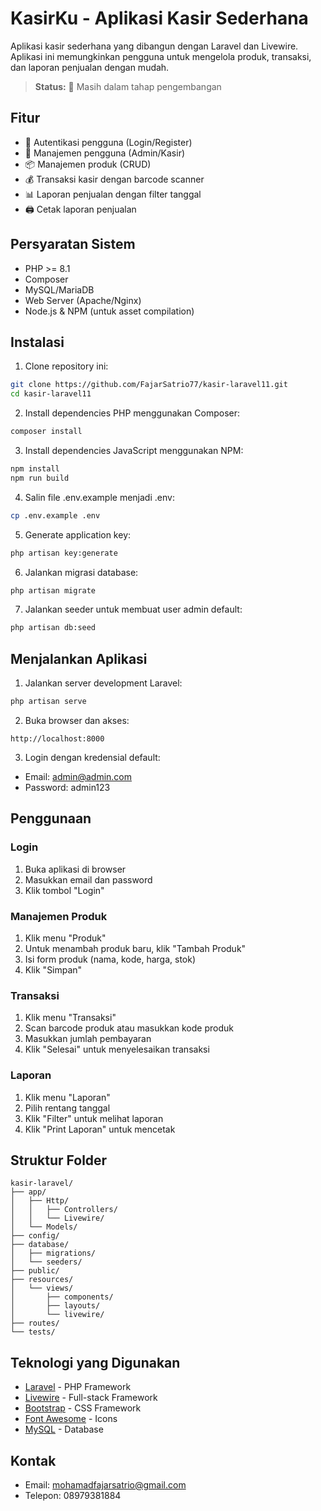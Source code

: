 # KasirKu - Aplikasi Kasir Sederhana

Aplikasi kasir sederhana yang dibangun dengan Laravel dan Livewire. Aplikasi ini memungkinkan pengguna untuk mengelola produk, transaksi, dan laporan penjualan dengan mudah.


> **Status:** 🚧 Masih dalam tahap pengembangan



## Fitur

- 🔐 Autentikasi pengguna (Login/Register)
- 👥 Manajemen pengguna (Admin/Kasir)
- 📦 Manajemen produk (CRUD)
- 💰 Transaksi kasir dengan barcode scanner
- 📊 Laporan penjualan dengan filter tanggal
- 🖨️ Cetak laporan penjualan

## Persyaratan Sistem

- PHP >= 8.1
- Composer
- MySQL/MariaDB
- Web Server (Apache/Nginx)
- Node.js & NPM (untuk asset compilation)

## Instalasi

1. Clone repository ini:
```bash
git clone https://github.com/FajarSatrio77/kasir-laravel11.git
cd kasir-laravel11
```

2. Install dependencies PHP menggunakan Composer:
```bash
composer install
```

3. Install dependencies JavaScript menggunakan NPM:
```bash
npm install
npm run build
```

4. Salin file .env.example menjadi .env:
```bash
cp .env.example .env
```

5. Generate application key:
```bash
php artisan key:generate
```

6. Jalankan migrasi database:
```bash
php artisan migrate
```

7. Jalankan seeder untuk membuat user admin default:
```bash
php artisan db:seed
```

## Menjalankan Aplikasi

1. Jalankan server development Laravel:
```bash
php artisan serve
```

2. Buka browser dan akses:
```
http://localhost:8000
```

3. Login dengan kredensial default:
- Email: admin@admin.com
- Password: admin123

## Penggunaan

### Login
1. Buka aplikasi di browser
2. Masukkan email dan password
3. Klik tombol "Login"

### Manajemen Produk
1. Klik menu "Produk"
2. Untuk menambah produk baru, klik "Tambah Produk"
3. Isi form produk (nama, kode, harga, stok)
4. Klik "Simpan"

### Transaksi
1. Klik menu "Transaksi"
2. Scan barcode produk atau masukkan kode produk
3. Masukkan jumlah pembayaran
4. Klik "Selesai" untuk menyelesaikan transaksi

### Laporan
1. Klik menu "Laporan"
2. Pilih rentang tanggal
3. Klik "Filter" untuk melihat laporan
4. Klik "Print Laporan" untuk mencetak

## Struktur Folder

```
kasir-laravel/
├── app/
│   ├── Http/
│   │   ├── Controllers/
│   │   └── Livewire/
│   └── Models/
├── config/
├── database/
│   ├── migrations/
│   └── seeders/
├── public/
├── resources/
│   └── views/
│       ├── components/
│       ├── layouts/
│       └── livewire/
├── routes/
└── tests/
```

## Teknologi yang Digunakan

- [Laravel](https://laravel.com) - PHP Framework
- [Livewire](https://livewire.laravel.com) - Full-stack Framework
- [Bootstrap](https://getbootstrap.com) - CSS Framework
- [Font Awesome](https://fontawesome.com) - Icons
- [MySQL](https://www.mysql.com) - Database



## Kontak

- Email: mohamadfajarsatrio@gmail.com
- Telepon: 08979381884
